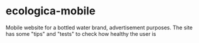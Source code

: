 # ecologica-mobile
Mobile website for a bottled water brand, advertisement purposes. The site has some "tips" and "tests" to check how healthy the user is
